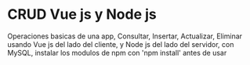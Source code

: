 # CRUD Vue js y Node js

Operaciones basicas de una app, Consultar, Insertar, Actualizar, Eliminar
usando Vue js del lado del cliente, y Node js del lado del servidor, con MySQL, instalar los modulos de npm con 'npm install' antes de usar
